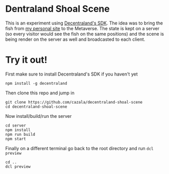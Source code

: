 # Dentraland Shoal Scene

This is an experiment using [Decentraland's SDK](https://developers.decentraland.org/). The idea was to bring the fish from [my personal site](https://caza.la) to the Metaverse. The state is kept on a server (so every visitor would see the fish on the same positions) and the scene is being render on the server as well and broadcasted to each client.

# Try it out!

First make sure to install Decentraland's SDK if you haven't yet

```
npm install -g decentraland
```

Then clone this repo and jump in

```
git clone https://github.com/cazala/decentraland-shoal-scene
cd decentraland-shoal-scene
```

Now install/build/run the server

```
cd server
npm install
npm run build
npm start
```

Finally on a different terminal go back to the root directory and run `dcl preview`

```
cd ..
dcl preview
```

